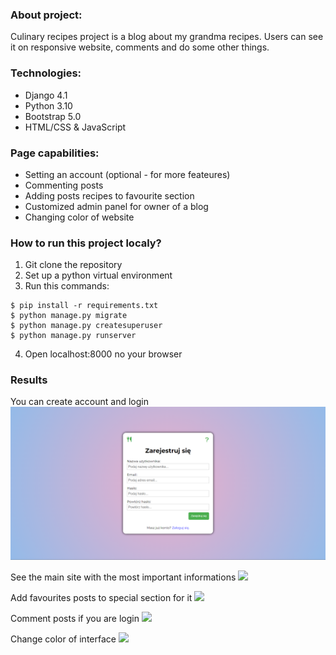 ### About project:
Culinary recipes project is a blog about my grandma recipes. Users can see it on responsive website, comments and do some other things.

### Technologies:
  - Django 4.1 
  - Python 3.10
  - Bootstrap 5.0 
  - HTML/CSS & JavaScript

### Page capabilities:
  - Setting an account (optional - for more feateures)
  - Commenting posts
  - Adding posts recipes to favourite section
  - Customized admin panel for owner of a blog 
  - Changing color of website 
  
### How to run this project localy?
1. Git clone the repository
2. Set up a python virtual environment
3. Run this commands:
```
$ pip install -r requirements.txt
$ python manage.py migrate
$ python manage.py createsuperuser
$ python manage.py runserver
```
4. Open localhost:8000 no your browser

### Results
You can create account and login
<img src="culinary_recipes/static/img/Signup_view.png">

See the main site with the most important informations
<img src="culinary_recipes/static/img/Main_site.gif">

Add favourites posts to special section for it
<img src="culinary_recipes/static/img/Fav.gif">

Comment posts if you are login
<img src="culinary_recipes/static/img/Comments.gif">

Change color of interface
<img src="culinary_recipes/static/img/Colors.gif">
